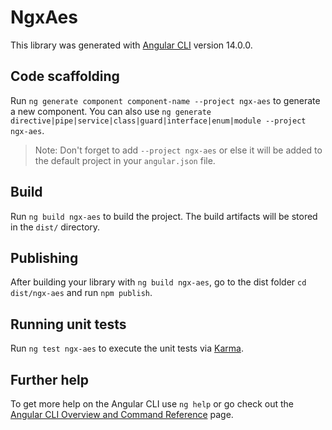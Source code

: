 # NgxAes

This library was generated with [Angular CLI](https://github.com/angular/angular-cli) version 14.0.0.

## Code scaffolding

Run `ng generate component component-name --project ngx-aes` to generate a new component. You can also use `ng generate directive|pipe|service|class|guard|interface|enum|module --project ngx-aes`.
> Note: Don't forget to add `--project ngx-aes` or else it will be added to the default project in your `angular.json` file. 

## Build

Run `ng build ngx-aes` to build the project. The build artifacts will be stored in the `dist/` directory.

## Publishing

After building your library with `ng build ngx-aes`, go to the dist folder `cd dist/ngx-aes` and run `npm publish`.

## Running unit tests

Run `ng test ngx-aes` to execute the unit tests via [Karma](https://karma-runner.github.io).

## Further help

To get more help on the Angular CLI use `ng help` or go check out the [Angular CLI Overview and Command Reference](https://angular.io/cli) page.
